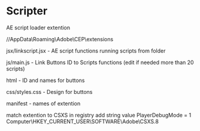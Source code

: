 # Scripter
AE script loader extention

//AppData\Roaming\Adobe\CEP\extensions


jsx/linkscript.jsx     - AE script functions running scripts from folder

js/main.js     - Link Buttons ID to Scripts functions (edit if needed more than 20 scripts)

html    - ID and names for buttons

css/styles.css    - Design for buttons

manifest        - names of extention



match extention to CSXS in registry
add string value PlayerDebugMode = 1
Computer\HKEY_CURRENT_USER\SOFTWARE\Adobe\CSXS.8
